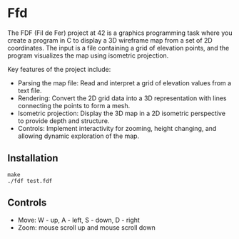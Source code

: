 # Ffd

The FDF (Fil de Fer) project at 42 is a graphics programming task where you create a program in C to display a 3D wireframe map from a set of 2D coordinates.
The input is a file containing a grid of elevation points, and the program visualizes the map using isometric projection.

Key features of the project include:

* Parsing the map file: Read and interpret a grid of elevation values from a text file.
* Rendering: Convert the 2D grid data into a 3D representation with lines connecting the points to form a mesh.
* Isometric projection: Display the 3D map in a 2D isometric perspective to provide depth and structure.
* Controls: Implement interactivity for zooming, height changing, and allowing dynamic exploration of the map.

## Installation

    make
    ./fdf test.fdf
## Controls

* Move: W - up, A - left, S - down, D - right
* Zoom: mouse scroll up and mouse scroll down
